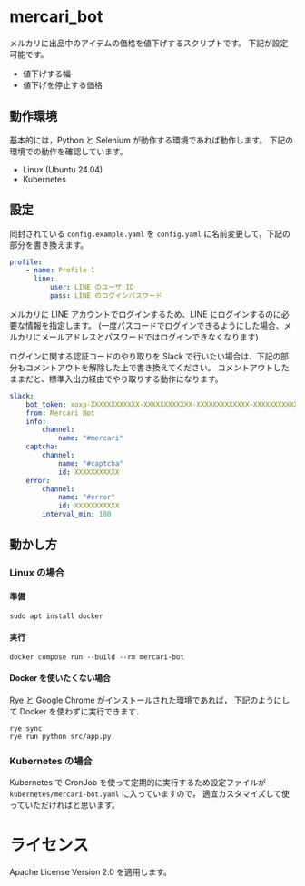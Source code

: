 # mercari_bot

メルカリに出品中のアイテムの価格を値下げするスクリプトです。
下記が設定可能です。

-   値下げする幅
-   値下げを停止する価格


## 動作環境

基本的には，Python と Selenium が動作する環境であれば動作します。
下記の環境での動作を確認しています。

- Linux (Ubuntu 24.04)
- Kubernetes

## 設定

同封されている `config.example.yaml` を `config.yaml` に名前変更して，下記の部分を書き換えます。

```yaml:config.yaml
profile:
    - name: Profile 1
      line:
          user: LINE のユーザ ID
          pass: LINE のログインパスワード
```

メルカリに LINE アカウントでログインするため、LINE にログインするのに必要な情報を指定します。
(一度パスコードでログインできるようにした場合、メルカリにメールアドレスとパスワードではログインできなくなります)

ログインに関する認証コードのやり取りを Slack で行いたい場合は、下記の部分もコメントアウトを解除した上で書き換えてください。
コメントアウトしたままだと、標準入出力経由でやり取りする動作になります。

```yaml:config.yaml
slack:
    bot_token: xoxp-XXXXXXXXXXXX-XXXXXXXXXXXX-XXXXXXXXXXXXX-XXXXXXXXXXXXXXXXXXXXXXXXXXXXXXXX
    from: Mercari Bot
    info:
        channel:
            name: "#mercari"
    captcha:
        channel:
            name: "#captcha"
            id: XXXXXXXXXXX
    error:
        channel:
            name: "#error"
            id: XXXXXXXXXXX
        interval_min: 180
```

## 動かし方

### Linux の場合

#### 準備

```bash:bash
sudo apt install docker
```

#### 実行

```bash:bash
docker compose run --build --rm mercari-bot
```

#### Docker を使いたくない場合

[Rye](https://rye.astral.sh/) と Google Chrome がインストールされた環境であれば，
下記のようにして Docker を使わずに実行できます．

```
rye sync
rye run python src/app.py
```

### Kubernetes の場合

Kubernetes で CronJob を使って定期的に実行するため設定ファイルが `kubernetes/mercari-bot.yaml` に入っていますので，
適宜カスタマイズして使っていただければと思います。

# ライセンス

Apache License Version 2.0 を適用します。
